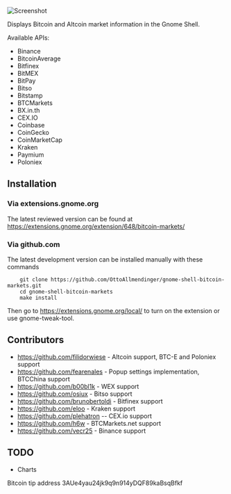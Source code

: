 ![Screenshot](https://github.com/OttoAllmendinger/gnome-shell-bitcoin-markets/blob/master/data/screenshot.png?raw=true)

Displays Bitcoin and Altcoin market information in the Gnome Shell.


Available APIs:

* Binance
* BitcoinAverage
* Bitfinex
* BitMEX
* BitPay
* Bitso
* Bitstamp
* BTCMarkets
* BX.in.th
* CEX.IO
* Coinbase
* CoinGecko
* CoinMarketCap
* Kraken
* Paymium
* Poloniex


## Installation

### Via extensions.gnome.org

The latest reviewed version can be found at
https://extensions.gnome.org/extension/648/bitcoin-markets/

### Via github.com

The latest development version can be installed manually with these commands

        git clone https://github.com/OttoAllmendinger/gnome-shell-bitcoin-markets.git
        cd gnome-shell-bitcoin-markets
        make install

Then go to https://extensions.gnome.org/local/ to turn on the extension or use
gnome-tweak-tool.


## Contributors

* https://github.com/filidorwiese - Altcoin support, BTC-E and Poloniex support
* https://github.com/fearenales - Popup settings implementation, BTCChina support
* https://github.com/b00bl1k - WEX support
* https://github.com/osiux - Bitso support
* https://github.com/brunobertoldi - Bitfinex support
* https://github.com/eloo - Kraken support
* https://github.com/plehatron -- CEX.io support
* https://github.com/h6w - BTCMarkets.net support
* https://github.com/vecr25 - Binance support

## TODO

* Charts

Bitcoin tip address 3AUe4yau24jk9q9n914yDQF89kaBsqBfkf
